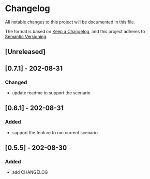 # Changelog

All notable changes to this project will be documented in this file.

The format is based on [Keep a Changelog](https://keepachangelog.com/en/1.0.0/),
and this project adheres to [Semantic Versioning](https://semver.org/spec/v2.0.0.html).

## [Unreleased]

## [0.7.1] - 202-08-31

### Changed

- update readme to support the scenario

## [0.6.1] - 202-08-31

### Added

- support the feature to run current scenario


## [0.5.5] - 202-08-30

### Added

- add CHANGELOG
